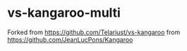 # vs-kangaroo-multi
Forked from https://github.com/Telariust/vs-kangaroo from https://github.com/JeanLucPons/Kangaroo
